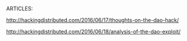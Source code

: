 ARTICLES: 

http://hackingdistributed.com/2016/06/17/thoughts-on-the-dao-hack/

http://hackingdistributed.com/2016/06/18/analysis-of-the-dao-exploit/

